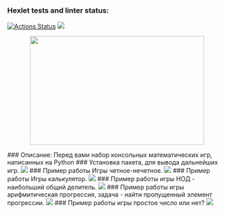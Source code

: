 ### Hexlet tests and linter status:
[![Actions Status](https://github.com/Berenick/python-project-49/actions/workflows/hexlet-check.yml/badge.svg)](https://github.com/Berenick/python-project-49/actions)
<a href="https://codeclimate.com/github/Berenick/python-project-49/maintainability"><img src="https://api.codeclimate.com/v1/badges/5fc9b2a4f617b78b6e60/maintainability" /></a>
<p align="center">
<img width="400" height="250" src="https://masterpiecer-images.s3.yandex.net/254cb5df6df211ee968b6a0259d7362a:upscaled">
</p>
### Описание:
Перед вами набор консольных математических игр, написанных на Python
### Установка пакета, для вывода дальнейших игр.
<a href="https://asciinema.org/a/7OpfCVZ8qBE8MOahxRZGZMOln" target="_blank"><img src="https://asciinema.org/a/7OpfCVZ8qBE8MOahxRZGZMOln.svg" /></a>
### Пример работы Игры четное-нечетное.
<a href="https://asciinema.org/a/D9Q6XcUv5eKY4e0dTKfPVtN5S" target="_blank"><img src="https://asciinema.org/a/D9Q6XcUv5eKY4e0dTKfPVtN5S.svg" /></a>
### Пример работы Игры калькулятор.
<a href="https://asciinema.org/a/ot4SrRTtHiXeMJ19n6iRUp4i5" target="_blank"><img src="https://asciinema.org/a/ot4SrRTtHiXeMJ19n6iRUp4i5.svg" /></a>
### Пример работы игры НОД - наибольший общий делитель.
<a href="https://asciinema.org/a/bq0tSC1iQmwCurZlt6uXOEiKA" target="_blank"><img src="https://asciinema.org/a/bq0tSC1iQmwCurZlt6uXOEiKA.svg" /></a>
### Пример работы игры арифмитическая прогрессия, задача - найти пропущенный элемент прогрессии.
<a href="https://asciinema.org/a/LrfiBBfA59h4TQ9YYFg1mCQXC" target="_blank"><img src="https://asciinema.org/a/LrfiBBfA59h4TQ9YYFg1mCQXC.svg" /></a>
### Пример работы игры простое число или нет?
<a href="https://asciinema.org/a/hoNGDxmKSwDMmdE1uTBT9SLg9" target="_blank"><img src="https://asciinema.org/a/hoNGDxmKSwDMmdE1uTBT9SLg9.svg" /></a>
